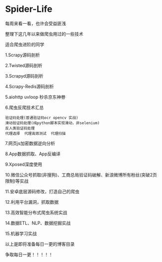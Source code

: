 # Spider-Life
每周来看一看，也许会受益匪浅

整理下这几年以来做爬虫用过的一些技术

适合爬虫进阶的同学

1.Scrapy源码剖析

2.Twisted源码剖析

3.Scrapyd源码剖析

4.Scrapy-Redis源码剖析

5.aiohttp uvloop 秒杀京东神劵

6.爬虫反爬技术汇总

    验证码处理(普通验证码ocr opencv 实战)
    滑动验证码处理(纯python脚本实现滑动，非selenium)
    反人类验证码处理
    代理选择  代理高效测试  代理扫描

7.网页js加密数据逆向分析

8.App数据抓取、App反编译

9.Xposed深度使用

10.微信公众号抓取(非搜狗)、工商总局验证码破解、新浪微博所有粉丝(突破2页限制)等实战

11.安卓底层源码修改，打造自己的爬虫

12.利用平台漏洞，抓取数据

13.高效智能分布式爬虫系统实战

14.数据ETL、NLP、数据挖掘实战

15.机器学习实战

以上是即将准备每日一更的博客目录


争取每日一更！！！！！
